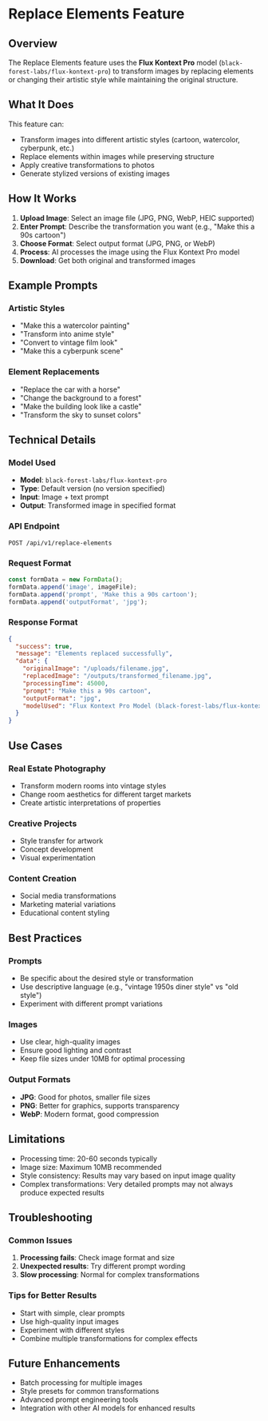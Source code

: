 # Replace Elements Feature

## Overview

The Replace Elements feature uses the **Flux Kontext Pro** model (`black-forest-labs/flux-kontext-pro`) to transform images by replacing elements or changing their artistic style while maintaining the original structure.

## What It Does

This feature can:
- Transform images into different artistic styles (cartoon, watercolor, cyberpunk, etc.)
- Replace elements within images while preserving structure
- Apply creative transformations to photos
- Generate stylized versions of existing images

## How It Works

1. **Upload Image**: Select an image file (JPG, PNG, WebP, HEIC supported)
2. **Enter Prompt**: Describe the transformation you want (e.g., "Make this a 90s cartoon")
3. **Choose Format**: Select output format (JPG, PNG, or WebP)
4. **Process**: AI processes the image using the Flux Kontext Pro model
5. **Download**: Get both original and transformed images

## Example Prompts

### Artistic Styles
- "Make this a watercolor painting"
- "Transform into anime style"
- "Convert to vintage film look"
- "Make this a cyberpunk scene"

### Element Replacements
- "Replace the car with a horse"
- "Change the background to a forest"
- "Make the building look like a castle"
- "Transform the sky to sunset colors"

## Technical Details

### Model Used
- **Model**: `black-forest-labs/flux-kontext-pro`
- **Type**: Default version (no version specified)
- **Input**: Image + text prompt
- **Output**: Transformed image in specified format

### API Endpoint
```
POST /api/v1/replace-elements
```

### Request Format
```javascript
const formData = new FormData();
formData.append('image', imageFile);
formData.append('prompt', 'Make this a 90s cartoon');
formData.append('outputFormat', 'jpg');
```

### Response Format
```json
{
  "success": true,
  "message": "Elements replaced successfully",
  "data": {
    "originalImage": "/uploads/filename.jpg",
    "replacedImage": "/outputs/transformed_filename.jpg",
    "processingTime": 45000,
    "prompt": "Make this a 90s cartoon",
    "outputFormat": "jpg",
    "modelUsed": "Flux Kontext Pro Model (black-forest-labs/flux-kontext-pro)"
  }
}
```

## Use Cases

### Real Estate Photography
- Transform modern rooms into vintage styles
- Change room aesthetics for different target markets
- Create artistic interpretations of properties

### Creative Projects
- Style transfer for artwork
- Concept development
- Visual experimentation

### Content Creation
- Social media transformations
- Marketing material variations
- Educational content styling

## Best Practices

### Prompts
- Be specific about the desired style or transformation
- Use descriptive language (e.g., "vintage 1950s diner style" vs "old style")
- Experiment with different prompt variations

### Images
- Use clear, high-quality images
- Ensure good lighting and contrast
- Keep file sizes under 10MB for optimal processing

### Output Formats
- **JPG**: Good for photos, smaller file sizes
- **PNG**: Better for graphics, supports transparency
- **WebP**: Modern format, good compression

## Limitations

- Processing time: 20-60 seconds typically
- Image size: Maximum 10MB recommended
- Style consistency: Results may vary based on input image quality
- Complex transformations: Very detailed prompts may not always produce expected results

## Troubleshooting

### Common Issues
1. **Processing fails**: Check image format and size
2. **Unexpected results**: Try different prompt wording
3. **Slow processing**: Normal for complex transformations

### Tips for Better Results
- Start with simple, clear prompts
- Use high-quality input images
- Experiment with different styles
- Combine multiple transformations for complex effects

## Future Enhancements

- Batch processing for multiple images
- Style presets for common transformations
- Advanced prompt engineering tools
- Integration with other AI models for enhanced results
